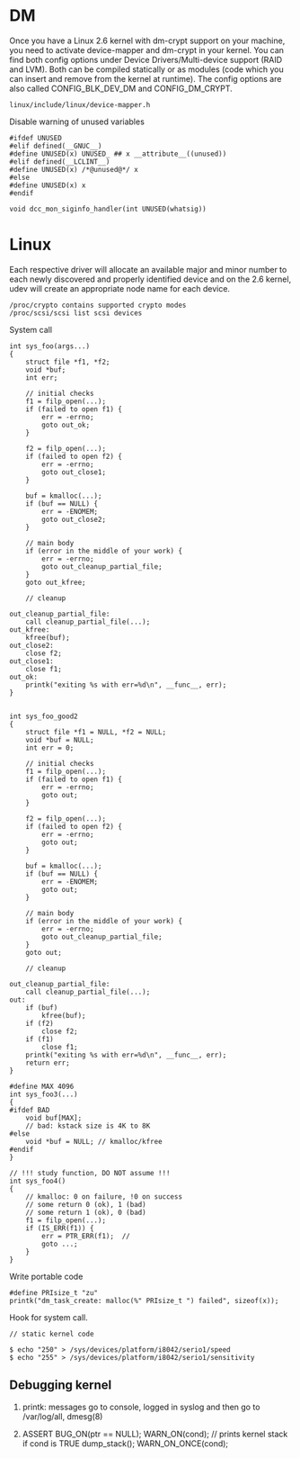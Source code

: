 # DM
Once you have a Linux 2.6 kernel with dm-crypt support on your machine, you need
to activate device-mapper and dm-crypt in your kernel.  You can find both
config options under Device Drivers/Multi-device support (RAID and LVM). Both
can be compiled statically or as modules (code which you can insert and
        remove from the kernel at runtime).  The config options are also
called CONFIG_BLK_DEV_DM and CONFIG_DM_CRYPT.

    linux/include/linux/device-mapper.h

Disable warning of unused variables

    #ifdef UNUSED
    #elif defined(__GNUC__)
    #define UNUSED(x) UNUSED_ ## x __attribute__((unused))
    #elif defined(__LCLINT__)
    #define UNUSED(x) /*@unused@*/ x
    #else
    #define UNUSED(x) x
    #endif

    void dcc_mon_siginfo_handler(int UNUSED(whatsig)) 

# Linux
Each respective driver will allocate an available major and minor number to each
newly discovered and properly identified device and on the 2.6 kernel, udev will
create an appropriate node name for each device.

    /proc/crypto contains supported crypto modes
    /proc/scsi/scsi list scsi devices

System call

    int sys_foo(args...)
    {
        struct file *f1, *f2;
        void *buf;
        int err;

        // initial checks
        f1 = filp_open(...);
        if (failed to open f1) {
            err = -errno;
            goto out_ok;
        }

        f2 = filp_open(...);
        if (failed to open f2) {
            err = -errno;
            goto out_close1;
        }

        buf = kmalloc(...);
        if (buf == NULL) {
            err = -ENOMEM;
            goto out_close2;
        }

        // main body
        if (error in the middle of your work) {
            err = -errno;
            goto out_cleanup_partial_file;
        }
        goto out_kfree;

        // cleanup

    out_cleanup_partial_file:
        call cleanup_partial_file(...); 
    out_kfree:
        kfree(buf);
    out_close2:
        close f2;
    out_close1:
        close f1;
    out_ok:
        printk("exiting %s with err=%d\n", __func__, err);
    }


    int sys_foo_good2
    {
        struct file *f1 = NULL, *f2 = NULL;
        void *buf = NULL;
        int err = 0;

        // initial checks
        f1 = filp_open(...);
        if (failed to open f1) {
            err = -errno;
            goto out;
        }

        f2 = filp_open(...);
        if (failed to open f2) {
            err = -errno;
            goto out;
        }

        buf = kmalloc(...);
        if (buf == NULL) {
            err = -ENOMEM;
            goto out;
        }

        // main body
        if (error in the middle of your work) {
            err = -errno;
            goto out_cleanup_partial_file;
        }
        goto out;

        // cleanup

    out_cleanup_partial_file:
        call cleanup_partial_file(...); 
    out:
        if (buf)
            kfree(buf);
        if (f2)
            close f2;
        if (f1)
            close f1;
        printk("exiting %s with err=%d\n", __func__, err);
        return err;
    }

    #define MAX 4096
    int sys_foo3(...)
    {
    #ifdef BAD
        void buf[MAX];
        // bad: kstack size is 4K to 8K
    #else
        void *buf = NULL; // kmalloc/kfree
    #endif
    }

    // !!! study function, DO NOT assume !!!
    int sys_foo4()
    {
        // kmalloc: 0 on failure, !0 on success
        // some return 0 (ok), 1 (bad)
        // some return 1 (ok), 0 (bad)
        f1 = filp_open(...);
        if (IS_ERR(f1)) {
            err = PTR_ERR(f1);  // 
            goto ...;
        }
    }

Write portable code

    #define PRIsize_t "zu"
    printk("dm_task_create: malloc(%" PRIsize_t ") failed", sizeof(x));

Hook for system call.

    // static kernel code

    $ echo "250" > /sys/devices/platform/i8042/serio1/speed
    $ echo "255" > /sys/devices/platform/i8042/serio1/sensitivity



## Debugging kernel
1. printk: messages go to console, logged in syslog and then go to /var/log/all,
    dmesg(8)

2. ASSERT
    BUG_ON(ptr == NULL);
    WARN_ON(cond);  // prints kernel stack if cond is TRUE
    dump_stack(); 
    WARN_ON_ONCE(cond);

